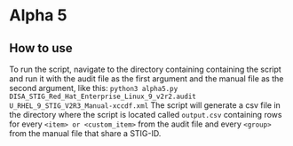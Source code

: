 # Alpha 5

## How to use
To run the script, navigate to the directory containing containing the script and run it with the audit file as the first argument and the manual file as the second argument, like this:
```python3 alpha5.py DISA_STIG_Red_Hat_Enterprise_Linux_9_v2r2.audit U_RHEL_9_STIG_V2R3_Manual-xccdf.xml```
The script will generate a csv file in the directory where the script is located called `output.csv` containing rows for every `<item> or <custom_item>` from the audit file and every `<group>` from the manual file that share a STIG-ID.
